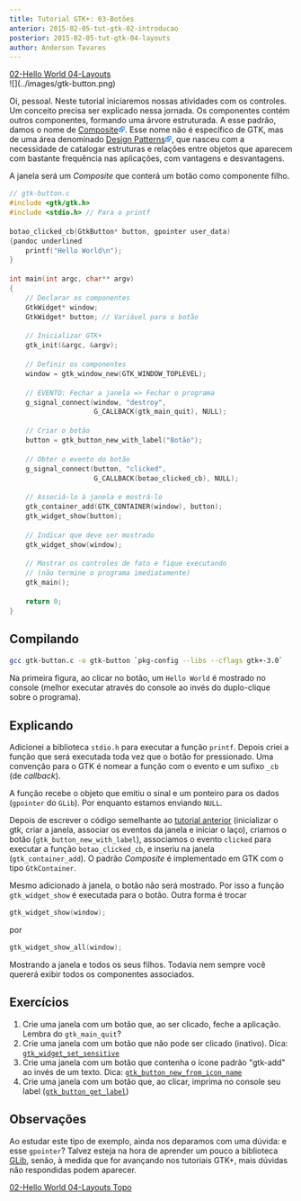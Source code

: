 ```yaml
---
title: Tutorial GTK+: 03-Botões
anterior: 2015-02-05-tut-gtk-02-introducao
posterior: 2015-02-05-tut-gtk-04-layouts
author: Anderson Tavares
---
```

<div class="tutlinks">
  <span class="linkesquerdo"><a href=
    "2015-02-06-tut-gtk-02-helloworld.html">02-Hello World
  </a></span><span class="linkdireito"><a href=
    "2015-02-08-tut-gtk-04-layouts.html">04-Layouts
</a></span>
</div>
![](../images/gtk-button.png)

Oi, pessoal. Neste tutorial iniciaremos nossas atividades com os controles. Um conceito precisa ser explicado nessa jornada. Os componentes contém outros componentes, formando uma árvore estruturada. A esse padrão, damos o nome de [Composite![](../images/externallink.png)](http://pt.wikipedia.org/wiki/Composite). Esse nome não é específico de GTK, mas de uma área denominado [Design Patterns![](../images/externallink.png)](http://pt.wikipedia.org/wiki/Padr%C3%A3o_de_projeto_de_software), que nasceu com a necessidade de catalogar estruturas e relações entre objetos que aparecem com bastante frequência nas aplicações, com vantagens e desvantagens.

A janela será um _Composite_ que conterá um botão como componente filho. 

``` c
// gtk-button.c
#include <gtk/gtk.h>
#include <stdio.h> // Para o printf

botao_clicked_cb(GtkButton* button, gpointer user_data)
{pandoc underlined
	printf("Hello World\n");
}

int main(int argc, char** argv)
{
	// Declarar os componentes
	GtkWidget* window;
	GtkWidget* button; // Variável para o botão
	
	// Inicializar GTK+
	gtk_init(&argc, &argv);

	// Definir os componentes
	window = gtk_window_new(GTK_WINDOW_TOPLEVEL);
	
	// EVENTO: Fechar a janela => Fechar o programa
	g_signal_connect(window, "destroy",
	                 G_CALLBACK(gtk_main_quit), NULL);

	// Criar o botão
	button = gtk_button_new_with_label("Botão");

	// Obter o evento do botão
	g_signal_connect(button, "clicked",
	                 G_CALLBACK(botao_clicked_cb), NULL);

	// Associá-lo à janela e mostrá-lo
	gtk_container_add(GTK_CONTAINER(window), button);
	gtk_widget_show(button);
	
	// Indicar que deve ser mostrado
	gtk_widget_show(window);

	// Mostrar os controles de fato e fique executando 
	// (não termine o programa imediatamente)
	gtk_main();

	return 0;
}
```
## Compilando

```bash
gcc gtk-button.c -o gtk-button `pkg-config --libs --cflags gtk+-3.0`
```

Na primeira figura, ao clicar no botão, um `Hello World` é mostrado no console (melhor executar através do console ao invés do duplo-clique sobre o programa).

## Explicando

Adicionei a biblioteca `stdio.h` para executar a função `printf`. Depois criei a função que será executada toda vez que o botão for pressionado. Uma convenção para o GTK é nomear a função com o evento e um sufixo `_cb` (de *callback*).

A função recebe o objeto que emitiu o sinal e um ponteiro para os dados (`gpointer` do `GLib`). Por enquanto estamos enviando `NULL`.

Depois de escrever o código semelhante ao [tutorial anterior](2015-02-05-tut-gtk-02-helloworld.html) (inicializar o gtk, criar a janela, associar os eventos da janela e iniciar o laço), criamos o botão (`gtk_button_new_with_label`), associamos o evento `clicked` para executar a função `botao_clicked_cb`, e inseriu na janela (`gtk_container_add`). O padrão _Composite_ é implementado em GTK com o tipo `GtkContainer`.

Mesmo adicionado à janela, o botão não será mostrado. Por isso a função `gtk_widget_show` é executada para o botão. Outra forma é trocar

``` c
gtk_widget_show(window);
```

por 

``` c
gtk_widget_show_all(window);
```

Mostrando a janela e todos os seus filhos. Todavia nem sempre você quererá exibir todos os componentes associados.

## Exercícios

1. Crie uma janela com um botão que, ao ser clicado, feche a aplicação. Lembra do `gtk_main_quit`?
2. Crie uma janela com um botão que não pode ser clicado (inativo). Dica: [`gtk_widget_set_sensitive`](https://developer.gnome.org/gtk3/stable/GtkWidget.html#gtk-widget-set-sensitive)
3. Crie uma janela com um botão que contenha o ícone padrão "gtk-add" ao invés de um texto. Dica: [`gtk_button_new_from_icon_name`](https://developer.gnome.org/gtk3/stable/GtkButton.html#gtk-button-new-from-icon-name)
4. Crie uma janela com um botão que, ao clicar, imprima no console seu label ([`gtk_button_get_label`](https://developer.gnome.org/gtk3/stable/GtkButton.html#gtk-button-get-label))


## Observações

Ao estudar este tipo de exemplo, ainda nos deparamos com uma dúvida: e esse `gpointer`? Talvez esteja na hora de aprender um pouco a biblioteca [GLib](../tut/tut-glib.html), senão, à medida que for avançando nos tutoriais GTK+, mais dúvidas não respondidas podem aparecer.

<div class="tutlinks">
  <span class="linkesquerdo"><a href=
    "2015-02-06-tut-gtk-02-helloworld.html">02-Hello World
  </a></span><span class="linkdireito"><a href=
    "2015-02-08-tut-gtk-04-layouts.html">04-Layouts
</a></span><span class="linkcentral"><a href=
    "#">Topo
</a></span>
</div>